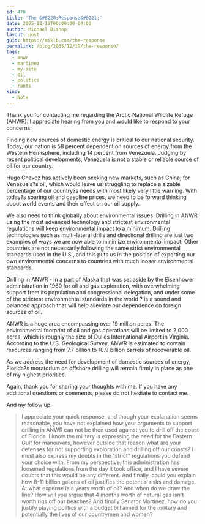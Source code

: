 ```yaml
---
id: 470
title: 'The &#8220;Response&#8221;'
date: 2005-12-19T00:00:00-04:00
author: Michael Bishop
layout: post
guid: https://miklb.com/the-response
permalink: /blog/2005/12/19/the-response/
tags:
  - anwr
  - martinez
  - my-site
  - oil
  - politics
  - rants
kind:
  - Note
---
```

<p>Thank you for contacting me regarding the Arctic National Wildlife Refuge (ANWR). I appreciate hearing from you and would like to respond to your concerns.</p>

<p>Finding new sources of domestic energy is critical to our national security. Today, our nation is 58 percent dependent on sources of energy from the Western Hemisphere, including 14 percent from Venezuela. Judging by recent political developments, Venezuela is not a stable or reliable source of oil for our country.</p>

<p>Hugo Chavez has actively been seeking new markets, such as China, for Venezuela?s oil, which would leave us struggling to replace a sizable percentage of our country?s needs with most likely very little warning. With today?s soaring oil and gasoline prices, we need to be forward thinking about world events and their effect on our oil supply.</p>

<p>We also need to think globally about environmental issues. Drilling in ANWR using the most advanced technology and strictest environmental regulations will keep environmental impact to a minimum. Drilling technologies such as multi-lateral drills and directional drilling are just two examples of ways we are now able to minimize environmental impact. Other countries are not necessarily following the same strict environmental standards used in the U.S., and this puts us in the position of exporting our own environmental concerns to countries with much looser environmental standards.</p>

<p>Drilling in ANWR - in a part of Alaska that was set aside by the Eisenhower administration in 1960 for oil and gas exploration, with overwhelming support from its population and congressional delegation, and under some of the strictest environmental standards in the world ? is a sound and balanced approach that will help alleviate our dependence on foreign sources of oil.</p>

<p>ANWR is a huge area encompassing over 19 million acres. The environmental footprint of oil and gas operations will be limited to 2,000 acres, which is roughly the size of Dulles International Airport in Virginia. According to the U.S. Geological Survey, ANWR is estimated to contain resources ranging from 7.7 billion to 10.9 billion barrels of recoverable oil.</p>

<p>As we address the need for development of domestic sources of energy, Florida?s moratorium on offshore drilling will remain firmly in place as one of my highest priorities.</p>

<p>Again, thank you for sharing your thoughts with me. If you have any additional questions or comments, please do not hesitate to contact me.</p>

<p>And my follow up:</p>
<blockquote>I appreciate your quick response, and though your explanation seems reasonable, you have not explained how your arguments to support drilling in ANWR can not be then used against you to drill off the coast of Florida.  I know the military is expressing the need for the Eastern Gulf for maneuvers, however outside that reason what are your defenses for not supporting exploration and drilling off our coasts?  I must also express my doubts in the "strict" regulations you defend your choice with.  From my perspective, this administration has loosened regulations from the day it took office, and I have severe doubts that this would be any different.  And finally, could you explain how 8-11 billion gallons of oil justifies the potential risks and damage.  At what expense is a years worth of oil?  And when do we draw the line?  How will you argue that 4 months worth of natural gas isn't worth rigs off our beaches?
And finally Senator Martinez, how do you justify playing politics with a budget bill aimed for the military and potentially the lives of our countrymen and women?</blockquote>